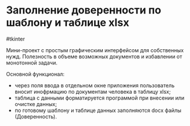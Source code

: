 # Заполнение доверенности по шаблону и таблице xlsx
#tkinter

Мини-проект с простым графическим интерфейсом для собственных нужд.
  Полезность в объеме возможных документов и избавлении от монотонной задачи.

Основной функционал:
- через поля ввода в отдельном окне приложения пользователь вносит инофрмацию по документам человека в таблицу xlsx;
- таблица с данными форматируется программой при внесении или очистке данных;
- по готовому шаблону и таблице данных заполняются docx файлы (Доверенность).
